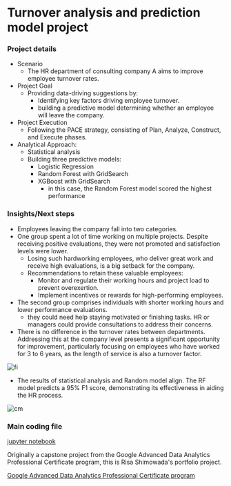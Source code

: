 # Turnover analysis and prediction model project

### Project details

- Scenario
    - The HR department of consulting company A aims to improve employee turnover rates.
- Project Goal
    - Providing data-driving suggestions by:
        - Identifying key factors driving employee turnover. 
        - building a predictive model determining whether an employee will leave the company.
- Project Execution
    - Following the PACE strategy, consisting of Plan, Analyze, Construct, and Execute phases.
- Analytical Approach:
    - Statistical analysis
    - Building three predictive models:
        - Logistic Regression
        - Random Forest with GridSearch
        - XGBoost with GridSearch
            - in this case, the Random Forest model scored the highest performance
              
### Insights/Next steps

- Employees leaving the company fall into two categories.
- One group spent a lot of time working on multiple projects. Despite receiving positive evaluations, they were not promoted and satisfaction levels were lower.
    - Losing such hardworking employees, who deliver great work and receive high evaluations, is a big setback for the company.
    - Recommendations to retain these valuable employees: 
        - Monitor and regulate their working hours and project load to prevent overexertion.
        - Implement incentives or rewards for high-performing employees.
- The second group comprises individuals with shorter working hours and lower performance evaluations.
    - they could need help staying motivated or finishing tasks. HR or managers could provide consultations to address their concerns.
- There is no difference in the turnover rates between departments. Addressing this at the company level presents a significant opportunity for improvement, particularly focusing on employees who have worked for 3 to 6 years, as the length of service is also a turnover factor.

![fi](https://github.com/risa-001/portfolio/assets/148436136/8989d026-f625-41c7-924b-8332e92a682d)

- The results of statistical analysis and Random model align. The RF model predicts a 95% F1 score, demonstrating its effectiveness in aiding the HR process.

![cm](https://github.com/risa-001/portfolio/assets/148436136/2560f233-d788-4fbd-8d95-edb8da758628)

### Main coding file

[jupyter notebook](../Prediction_of_turnover.ipynb)


Originally a capstone project from the Google Advanced Data Analytics Professional Certificate program, this is Risa Shimowada's portfolio project.

[Google Advanced Data Analytics Professional Certificate program](https://www.coursera.org/professional-certificates/google-advanced-data-analytics?utm_medium=sem&utm_source=gg&utm_campaign=B2C_EMEA__coursera_FTCOF_career-academy_pmax-multiple-audiences-country-multi&campaignid=20858198824&adgroupid=&device=c&keyword=&matchtype=&network=x&devicemodel=&adposition=&creativeid=&hide_mobile_promo&gclid=Cj0KCQiAkKqsBhC3ARIsAEEjuJg0i1r3Auo6PgTjurVDXqunwTCtysfDfCEp7MwhFeo8xQ0z4w-EZlUaAjqXEALw_wcB)






